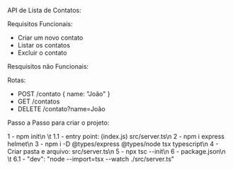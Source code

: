 API de Lista de Contatos:

Requisitos Funcionais:
- Criar um novo contato
- Listar os contatos
- Excluir o contato

Resquisitos não Funcionais:

Rotas:
- POST /contato { name: "João" }
- GET /contatos
- DELETE /contato?name=João

Passo a Passo para criar o projeto:

1 - npm init\n
\t   1.1 - entry point: (index.js) src/server.ts\n
2 - npm i express helmet\n
3 - npm i -D @types/express @types/node tsx typescript\n
4 - Criar pasta e arquivo: src/server.ts\n
5 - npx tsc --init\n
6 - package.json\n
\t    6.1 - "dev": "node --import=tsx --watch ./src/server.ts"